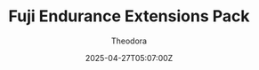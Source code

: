 ---
title: "Fuji Endurance Extensions Pack"
meta_title: ""
description: "rt_fuji_speedway - Fuji Endurance Extensions Pack by Pyyer for assetto corsa"
date: 2025-04-27T05:07:00Z
thumb: cUZYK9y
categories: ["Track"]
author: "Theodora"
tags: ["6H of Fuji", "WEC", "Pyyer", "Circuit", "Japan", "Loop"]
draft: false
tracklink: "https://s10.assettolab.com/files/29328327321ab23/Fuji Endurance Pack Extensions 2.1 [RT].zip"
trackzipsize: "97 MB"
tracklocation: Japan
trackimage: fuji-speedway
trackcity: Oyama
trackhosted: ["WEC", "6H of Fuji"]
tracktype: ["Circuit", "Loop"]
extfor: Fuji Speedway
extlink: /tracks/rt-fuji-speedway
trackrequirement: Reboot's Fuji Speedway
trackrequirelink: /tracks/rt-fuji-speedway
championship: Formula 1
eventyear: ["2022", "2023", "2024"]
event: 6H of Fuji
eventlogo: 6h-of-fuji
trackclass: "1" 
layoutversion: 2020
trackLength: 4.549
trackopened: 1958
tracklayout: 2
trackwidth: 11
trackpitboxes: 36
trackcreator: Pyyer
trackversion: "1.5"
trackcsp: "0.2.6"
trackname: "Fuji International Speedway"
trackfolder: "Extension"
trackhost: ModsFire
trackmainimage: 2RBY2ev
trackgallery: ["oiD6Jtv"] 
---